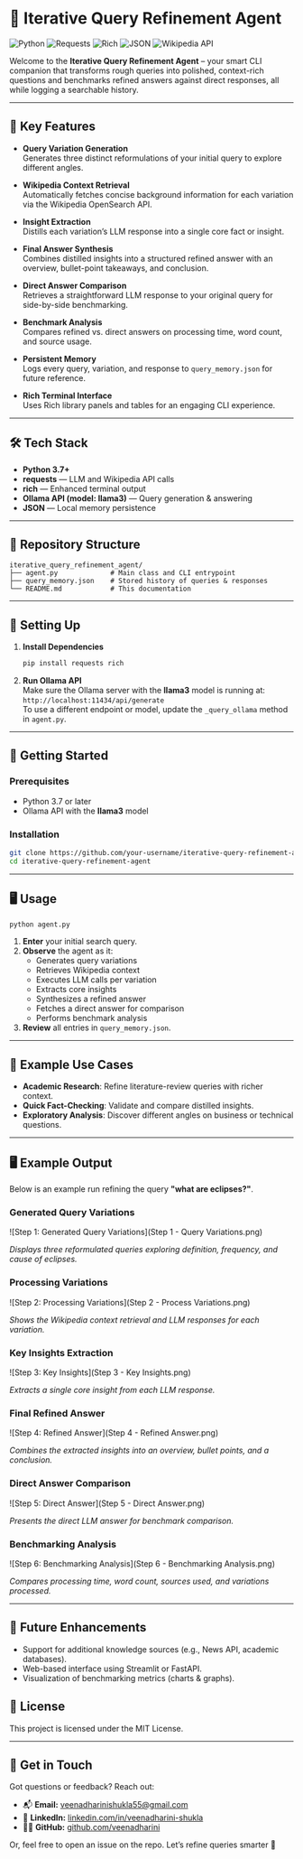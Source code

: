 # 🤖 Iterative Query Refinement Agent

![Python](https://img.shields.io/badge/Python-3.7%2B-blue?style=flat-square&logo=python&logoColor=white)
![Requests](https://img.shields.io/badge/Requests-2.26.0%2B-green?style=flat-square&logo=requests&logoColor=white)
![Rich](https://img.shields.io/badge/Rich-Terminal%20Formatting-brightgreen?style=flat-square)
![JSON](https://img.shields.io/badge/JSON-Data%20Storage-lightgrey?style=flat-square)
![Wikipedia API](https://img.shields.io/badge/Wikipedia-OpenSearch-blue?style=flat-square)

Welcome to the **Iterative Query Refinement Agent** – your smart CLI companion that transforms rough queries into polished, context-rich questions and benchmarks refined answers against direct responses, all while logging a searchable history.

---

## 🚀 Key Features

- **Query Variation Generation**  
  Generates three distinct reformulations of your initial query to explore different angles.

- **Wikipedia Context Retrieval**  
  Automatically fetches concise background information for each variation via the Wikipedia OpenSearch API.

- **Insight Extraction**  
  Distills each variation’s LLM response into a single core fact or insight.

- **Final Answer Synthesis**  
  Combines distilled insights into a structured refined answer with an overview, bullet-point takeaways, and conclusion.

- **Direct Answer Comparison**  
  Retrieves a straightforward LLM response to your original query for side-by-side benchmarking.

- **Benchmark Analysis**  
  Compares refined vs. direct answers on processing time, word count, and source usage.

- **Persistent Memory**  
  Logs every query, variation, and response to `query_memory.json` for future reference.

- **Rich Terminal Interface**  
  Uses Rich library panels and tables for an engaging CLI experience.

---

## 🛠️ Tech Stack

- **Python 3.7+**  
- **requests** — LLM and Wikipedia API calls  
- **rich** — Enhanced terminal output  
- **Ollama API (model: llama3)** — Query generation & answering  
- **JSON** — Local memory persistence

---

## 📁 Repository Structure

```
iterative_query_refinement_agent/
├── agent.py             # Main class and CLI entrypoint
├── query_memory.json    # Stored history of queries & responses
└── README.md            # This documentation
```

---

## 🔧 Setting Up

1. **Install Dependencies**  
   ```bash
   pip install requests rich
   ```
2.  **Run Ollama API**  
   Make sure the Ollama server with the **llama3** model is running at:  
   `http://localhost:11434/api/generate`  
   To use a different endpoint or model, update the `_query_ollama` method in `agent.py`.

---

## 🚀 Getting Started

### Prerequisites

- Python 3.7 or later  
- Ollama API with the **llama3** model

### Installation

```bash
git clone https://github.com/your-username/iterative-query-refinement-agent.git
cd iterative-query-refinement-agent
```

---

## 🖥️ Usage

```bash
python agent.py
```

1. **Enter** your initial search query.  
2. **Observe** the agent as it:  
   - Generates query variations  
   - Retrieves Wikipedia context  
   - Executes LLM calls per variation  
   - Extracts core insights  
   - Synthesizes a refined answer  
   - Fetches a direct answer for comparison  
   - Performs benchmark analysis  
3. **Review** all entries in `query_memory.json`.

---

## 🧩 Example Use Cases

- **Academic Research**: Refine literature-review queries with richer context.  
- **Quick Fact-Checking**: Validate and compare distilled insights.  
- **Exploratory Analysis**: Discover different angles on business or technical questions.

---
## 🖥️ Example Output

Below is an example run refining the query **"what are eclipses?"**.

### Generated Query Variations

![Step 1: Generated Query Variations](Step 1 - Query Variations.png)

*Displays three reformulated queries exploring definition, frequency, and cause of eclipses.*

### Processing Variations

![Step 2: Processing Variations](Step 2 - Process Variations.png)

*Shows the Wikipedia context retrieval and LLM responses for each variation.*

### Key Insights Extraction

![Step 3: Key Insights](Step 3 - Key Insights.png)

*Extracts a single core insight from each LLM response.*

### Final Refined Answer

![Step 4: Refined Answer](Step 4 - Refined Answer.png)

*Combines the extracted insights into an overview, bullet points, and a conclusion.*

### Direct Answer Comparison

![Step 5: Direct Answer](Step 5 - Direct Answer.png)

*Presents the direct LLM answer for benchmark comparison.*

### Benchmarking Analysis

![Step 6: Benchmarking Analysis](Step 6 - Benchmarking Analysis.png)

*Compares processing time, word count, sources used, and variations processed.*

---

## 🔮 Future Enhancements

- Support for additional knowledge sources (e.g., News API, academic databases).  
- Web-based interface using Streamlit or FastAPI.    
- Visualization of benchmarking metrics (charts & graphs).

## 📜 License

This project is licensed under the MIT License.

---

## 📧 Get in Touch

Got questions or feedback? Reach out:

- 📬 **Email:** [veenadharinishukla55@gmail.com](mailto:veenadharinishukla55@gmail.com)  
- 💼 **LinkedIn:** [linkedin.com/in/veenadharini-shukla](https://www.linkedin.com/in/veenadharini-shukla)  
- 👨‍💻 **GitHub:** [github.com/veenadharini](https://github.com/veenadharini)

Or, feel free to open an issue on the repo. Let’s refine queries smarter 🚀

